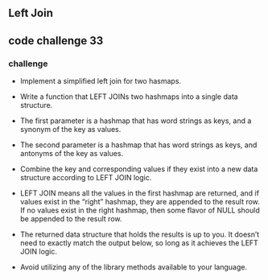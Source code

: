 ## Left Join


## code challenge 33



### challenge

- Implement a simplified left join for two hasmaps.

- Write a function that LEFT JOINs two hashmaps into a single data structure.

- The first parameter is a hashmap that has word strings as keys, and a synonym of the key as values.

- The second parameter is a hashmap that has word strings as keys, and antonyms of the key as values.

- Combine the key and corresponding values if they exist into a new data structure according to LEFT JOIN logic.

- LEFT JOIN means all the values in the first hashmap are returned, and if values exist in the “right” hashmap, they are appended to the result row. If no values exist in the right hashmap, then some flavor of NULL should be appended to the result row.

- The returned data structure that holds the results is up to you. It doesn’t need to exactly match the output below, so long as it achieves the LEFT JOIN logic.

- Avoid utilizing any of the library methods available to your language.